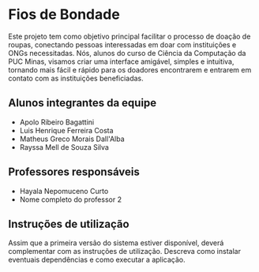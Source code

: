 # Fios de Bondade

Este projeto tem como objetivo principal facilitar o processo de doação de roupas, conectando pessoas interessadas em doar com instituições e ONGs necessitadas. Nós, alunos do curso de Ciência da Computação da PUC Minas, visamos criar uma interface amigável, simples e intuitiva, tornando mais fácil e rápido para os doadores encontrarem e entrarem em contato com as instituições beneficiadas.

## Alunos integrantes da equipe

* Apolo Ribeiro Bagattini
* Luis Henrique Ferreira Costa
* Matheus Greco Morais Dall'Alba
* Rayssa Mell de Souza Silva

## Professores responsáveis

* Hayala Nepomuceno Curto
* Nome completo do professor 2

## Instruções de utilização

Assim que a primeira versão do sistema estiver disponível, deverá complementar com as instruções de utilização. Descreva como instalar eventuais dependências e como executar a aplicação.
